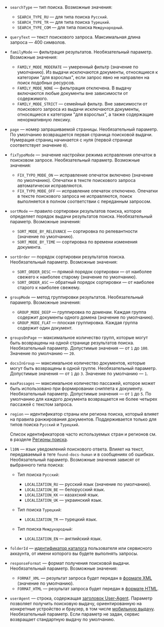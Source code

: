 * `searchType` — тип поиска. Возможные значения:

    * `SEARCH_TYPE_RU` — для типа поиска `Русский`.
    * `SEARCH_TYPE_TR` — для типа поиска `Турецкий`.
    * `SEARCH_TYPE_COM` — для типа поиска `Международный`.

* `queryText` — текст поискового запроса. Максимальная длина запроса — 400 символов.

* `familyMode` — фильтрация результатов. Необязательный параметр. Возможные значения:

    * `FAMILY_MODE_MODERATE` — умеренный фильтр (значение по умолчанию). Из выдачи исключаются документы, относящиеся к категории "для взрослых", если запрос явно не направлен на поиск подобных ресурсов.
    * `FAMILY_MODE_NONE` — фильтрация отключена. В выдачу включаются любые документы вне зависимости от содержимого.
    * `FAMILY_MODE_STRICT` — семейный фильтр. Вне зависимости от поискового запроса из выдачи исключаются документы, относящиеся к категории "для взрослых", а также содержащие ненормативную лексику.

* `page` — номер запрашиваемой страницы. Необязательный параметр. По умолчанию возвращается первая страница поисковой выдачи. Нумерация страниц начинается с нуля (первой странице соответствует значение `0`).

* `fixTypoMode` — значение настройки режима исправления опечаток в поисковом запросе. Необязательный параметр. Возможные значения:

    * `FIX_TYPO_MODE_ON` — исправление опечаток включено (значение по умолчанию). Опечатки в тексте поискового запроса автоматически исправляются.
    * `FIX_TYPO_MODE_OFF` — исправление опечаток отключено. Опечатки в тексте поискового запроса не исправляются, поиск выполняется в полном соответствии с переданным запросом.

* `sortMode` — правило сортировки результатов поиска, которое определяет порядок выдачи результатов поиска. Необязательный параметр. Возможные значения:

    * `SORT_MODE_BY_RELEVANCE` — сортировка по релевантности (значение по умолчанию).
    * `SORT_MODE_BY_TIME` — сортировка по времени изменения документа.

* `sortOrder` — порядок сортировки результатов поиска. Необязательный параметр. Возможные значения:

    * `SORT_ORDER_DESC` — прямой порядок сортировки — от наиболее свежего к наиболее старому (значение по умолчанию).
    * `SORT_ORDER_ASC` — обратный порядок сортировки — от наиболее старого к наиболее свежему.

* `groupMode` — метод группировки результатов. Необязательный параметр. Возможные значения:

    * `GROUP_MODE_DEEP` — группировка по доменам. Каждая группа содержит документы одного домена (значение по умолчанию).
    * `GROUP_MODE_FLAT` — плоская группировка. Каждая группа содержит один документ.

* `groupsOnPage` — максимальное количество групп, которые могут быть возвращены на одной странице результатов поиска. Необязательный параметр. Допустимые значения — от `1` до `100`. Значение по умолчанию — `20`.

* `docsInGroup` — максимальное количество документов, которые могут быть возвращены в одной группе. Необязательный параметр. Допустимые значения — от `1` до `3`. Значение по умолчанию — `1`.

* `maxPassages` — максимальное количество пассажей, которое может быть использовано при формировании сниппета к документу. Необязательный параметр. Допустимые значения — от `1` до `5`. По умолчанию для каждого документа возвращается не более четырех пассажей с текстом запроса.

* `region` — идентификатор страны или региона поиска, который влияет на правила ранжирования документов. Поддерживается только для типов поиска `Русский` и `Турецкий`.

    Список идентификаторов часто используемых стран и регионов см. в разделе [Регионы поиска](../../search-api/reference/regions.md).

* `l10N` — язык уведомлений поискового ответа. Влияет на текст, передаваемый в теге `found-docs-human` и в сообщениях об ошибках. Необязательный параметр. Возможные значения зависят от выбранного типа поиска:

    * Тип поиска `Русский`:
        * `LOCALIZATION_RU` — русский язык (значение по умолчанию).
        * `LOCALIZATION_BE` — белорусский язык.
        * `LOCALIZATION_KK` — казахский язык.
        * `LOCALIZATION_UK` — украинский язык.

    * Тип поиска `Турецкий`:
        * `LOCALIZATION_TR` — турецкий язык.

    * Тип поиска `Международный`:
        * `LOCALIZATION_EN` — английский язык.

* `folderId` — [идентификатор каталога](../../resource-manager/operations/folder/get-id.md) пользователя или сервисного аккаунта, от имени которого вы будете выполнять запросы.

* `responseFormat` — формат получения поисковой выдачи. Необязательный параметр. Возможные значения:

    * `FORMAT_XML` — результат запроса будет передан в [формате XML](../../search-api/concepts/response.md) (значение по умолчанию).
    * `FORMAT_HTML` — результат запроса будет передан в [формате HTML](../../search-api/concepts/html-response.md).

* `userAgent` — строка, содержащая [заголовок User-Agent](https://en.wikipedia.org/wiki/User-Agent_header). Параметр позволяет получить поисковую выдачу, ориентированную на конкретные устройство и браузер, в том числе [мобильную выдачу](../../search-api/operations/v2-mobile.md). Необязательный параметр. Если параметр не задан, сервис возвращает стандартную выдачу по умолчанию.